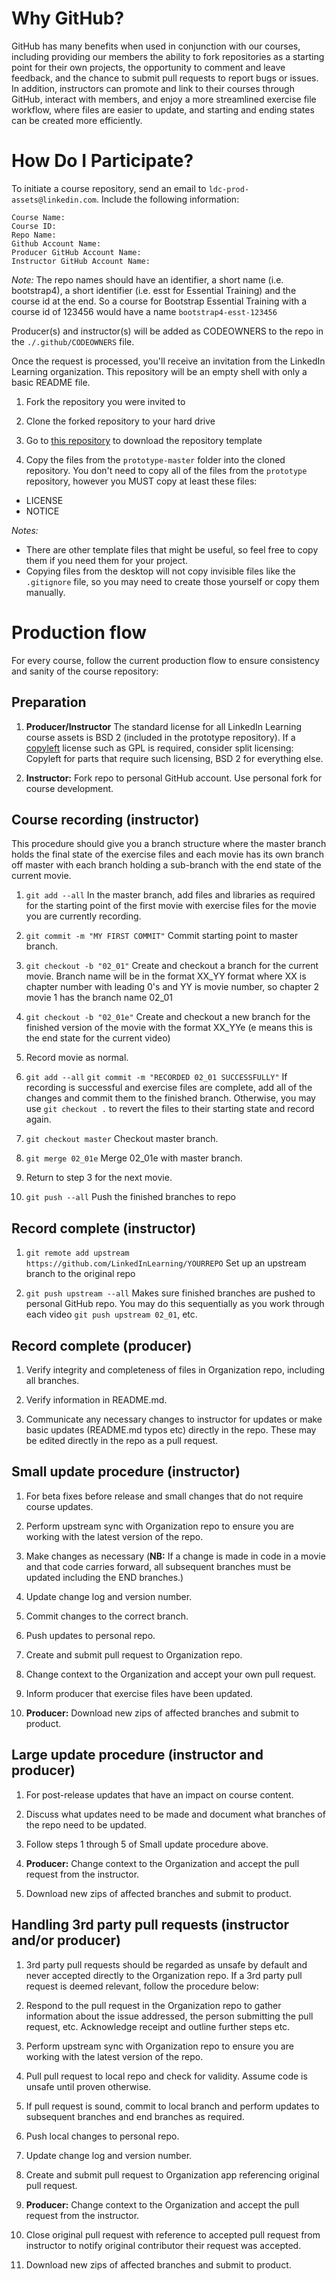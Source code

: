 # Why GitHub?

GitHub has many benefits when used in conjunction with our courses, including providing our members the ability to fork repositories as a starting point for their own projects, the opportunity to comment and leave feedback, and the chance to submit pull requests to report bugs or issues. In addition, instructors can promote and link to their courses through GitHub, interact with members, and enjoy a more streamlined exercise file workflow, where files are easier to update, and starting and ending states can be created more efficiently.   

# How Do I Participate?

To initiate a course repository, send an email to `ldc-prod-assets@linkedin.com`. Include the following information:

```
Course Name:
Course ID:
Repo Name:
Github Account Name:
Producer GitHub Account Name:
Instructor GitHub Account Name:
```

*Note:* The repo names should have an identifier, a short name (i.e. bootstrap4), a short identifier (i.e. esst for Essential Training) and the course id at the end. So a course for Bootstrap Essential Training with a course id of 123456 would have a name `bootstrap4-esst-123456`

Producer(s) and instructor(s) will be added as CODEOWNERS to the repo in the `./.github/CODEOWNERS` file.

Once the request is processed, you'll receive an invitation from the LinkedIn Learning organization. This repository will be an empty shell with only a basic README file.

1. Fork the repository you were invited to

1. Clone the forked repository to your hard drive

1. Go to [this repository](https://github.com/planetoftheweb/prototype) to download the repository template

1. Copy the files from the `prototype-master` folder into the cloned repository. You don't need to copy all of the files from the `prototype` repository, however you MUST copy at least these files:
  - LICENSE
  - NOTICE

*Notes:* 
- There are other template files that might be useful, so feel free to copy them if you need them for your project.
- Copying files from the desktop will not copy invisible files like the `.gitignore` file, so you may need to create those yourself or copy them manually.

# Production flow

For every course, follow the current production flow to ensure consistency and sanity of the course repository:

## Preparation
1. **Producer/Instructor** The standard license for all LinkedIn Learning course assets is BSD 2 (included in the prototype repository). If a [copyleft](https://en.wikipedia.org/wiki/Copyleft) license such as GPL is required, consider split licensing: Copyleft for parts that require such licensing, BSD 2 for everything else.

1. **Instructor:** Fork repo to personal GitHub account. Use personal fork for course development.

## Course recording (instructor)
This procedure should give you a branch structure where the master branch holds the final state of the exercise files and each movie has its own branch off master with each branch holding a sub-branch with the end state of the current movie.

1. `git add --all`
  In the master branch, add files and libraries as required for the starting point of the first movie with exercise files for the movie you are currently recording.

1. `git commit -m "MY FIRST COMMIT"`
  Commit starting point to master branch.
  
1. `git checkout -b "02_01"`
  Create and checkout a branch for the current movie. Branch name will be in the format XX_YY format where XX is chapter number with leading 0's and YY is movie number, so chapter 2 movie 1 has the branch name 02_01

1. `git checkout -b "02_01e"`
  Create and checkout a new branch for the finished version of the movie with the format XX_YYe (e means this is the end state for the current video)

1. Record movie as normal.

1. `git add --all`
   `git commit -m "RECORDED 02_01 SUCCESSFULLY"`
  If recording is successful and exercise files are complete, add all of the changes and commit them to the finished branch. Otherwise, you may use `git checkout .` to revert the files to their starting state and record again.

1. `git checkout master` 
  Checkout master branch.

1. `git merge 02_01e`
  Merge 02_01e with master branch.

1. Return to step 3 for the next movie.

1.  `git push --all`
  Push the finished branches to repo

## Record complete (instructor)

1. `git remote add upstream https://github.com/LinkedInLearning/YOURREPO`
Set up an upstream branch to the original repo

1. `git push upstream --all`
Makes sure finished branches are pushed to personal GitHub repo. You may do this sequentially as you work through each video `git push upstream 02_01`, etc. 

## Record complete (producer)
1. Verify integrity and completeness of files in Organization repo, including all branches.

1. Verify information in README.md.

1. Communicate any necessary changes to instructor for updates or make basic updates (README.md typos etc) directly in the repo. These may be edited directly in the repo as a pull request.

## Small update procedure (instructor)

1. For beta fixes before release and small changes that do not require course updates.

1. Perform upstream sync with Organization repo to ensure you are working with the latest version of the repo.

1. Make changes as necessary (**NB:** If a change is made in code in a movie and that code carries forward, all subsequent branches must be updated including the END branches.)

1. Update change log and version number.

1. Commit changes to the correct branch.

1. Push updates to personal repo.

1. Create and submit pull request to Organization repo.

1. Change context to the Organization and accept your own pull request.

1. Inform producer that exercise files have been updated.

1. **Producer:** Download new zips of affected branches and submit to product.


## Large update procedure (instructor and producer)


1. For post-release updates that have an impact on course content.

1. Discuss what updates need to be made and document what branches of the repo need to be updated.

1. Follow steps 1 through 5 of Small update procedure above.

1. **Producer:** Change context to the Organization and accept the pull request from the instructor.

1. Download new zips of affected branches and submit to product.

## Handling 3rd party pull requests (instructor and/or producer)

1. 3rd party pull requests should be regarded as unsafe by default and never accepted directly to the Organization repo. If a 3rd party pull request is deemed relevant, follow the procedure below:

1. Respond to the pull request in the Organization repo to gather information about the issue addressed, the person submitting the pull request, etc. Acknowledge receipt and outline further steps etc.

1. Perform upstream sync with Organization repo to ensure you are working with the latest version of the repo.

1. Pull pull request to local repo and check for validity. Assume code is unsafe until proven otherwise.

1. If pull request is sound, commit to local branch and perform updates to subsequent branches and end branches as required.

1. Push local changes to personal repo.

1. Update change log and version number.

1. Create and submit pull request to Organization app referencing original pull request.

1. **Producer:** Change context to the Organization and accept the pull request from the instructor.

1. Close original pull request with reference to accepted pull request from instructor to notify original contributor their request was accepted.

1. Download new zips of affected branches and submit to product.
